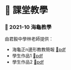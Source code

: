 # 💜 課堂教學

### 📣 2021-10 海龜教學

由君毅中學林老師提供：

- 海龜正n邊形教教簡報 [🔗pdf](teaching/cish_teacher_rectangle.pdf)
- 學生作品1 [🔗pdf](teaching/cish_student_turtle_code01.pdf)
- 學生作品2 [🔗pdf](teaching/cish_student_turtle_code02.pdf)
